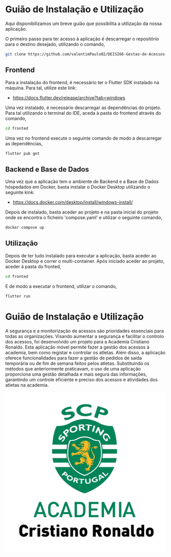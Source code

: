 # Guião de Instalação e Utilização

Aqui disponibilizamos um breve guião que possibilita a utilização da nossa aplicação.

O primeiro passo para ter acesso à aplicação é descarregar o repositório para o destino desejado, utilizando o comando,
```bash
git clone https://github.com/valentimPaulo02/DEISI66-Gestao-de-Acessos-Academia-Cristiano-Ronaldo.git
```

## Frontend
Para a instalação do frontend, é necessário ter o Flutter SDK instalado na máquina. Para tal, utilize este link:
- https://docs.flutter.dev/release/archive?tab=windows

Uma vez instalado, é necessário descarregar as dependências do projeto. Para tal utilizando o terminal do IDE, aceda à pasta do frontend através do comando,
```bash
cd fronted
```
Uma vez no frontend execute o seguinte comando de modo a descarregar as dependências,
```bash
flutter pub get
```

## Backend e Base de Dados

Uma vez que a aplicação tem o ambiente de Backend e a Base de Dados hóspedados em Docker, basta instalar o Docker Desktop utilizando o seguinte kink:
- https://docs.docker.com/desktop/install/windows-install/

Depois de instalado, basta aceder ao projeto e na pasta inicial do projeto onde se encontra o ficheiro 'compose.yaml' e utilizar o seguinte comando,
```bash
docker compose up
```

## Utilização

Depois de ter tudo instalado para executar a aplicação, basta aceder ao Docker Desktop e correr o multi-container. Após iniciado aceder ao projeto, aceder à pasta do fronted,
```bash
cd fronted
```

E de modo a executar o frontend, utilizar o comando,
```bash
flutter run
```

# Guião de Instalação e Utilização

A segurança e a monitorização de acessos são prioridades essenciais para todas as organizações. 
Visando aumentar a segurança e facilitar o controlo dos acessos, foi desenvolvido um projeto para a Academia Cristiano Ronaldo. 
Esta aplicação móvel permite fazer a gestão dos acessos à academia, bem como registar e controlar os atletas. 
Além disso, a aplicação oferece funcionalidades para fazer a gestão de pedidos de saída temporária ou de fim de semana feitos pelos atletas. 
Substituindo os métodos que anteriormente praticavam, o uso de uma aplicação proporciona uma gestão detalhada e mais segura das informações, garantindo um controle eficiente e preciso dos acessos e atividades dos atletas na academia.

![Logotipo Academia Cristiano Ronaldo](imagesR/drawerS.png)


